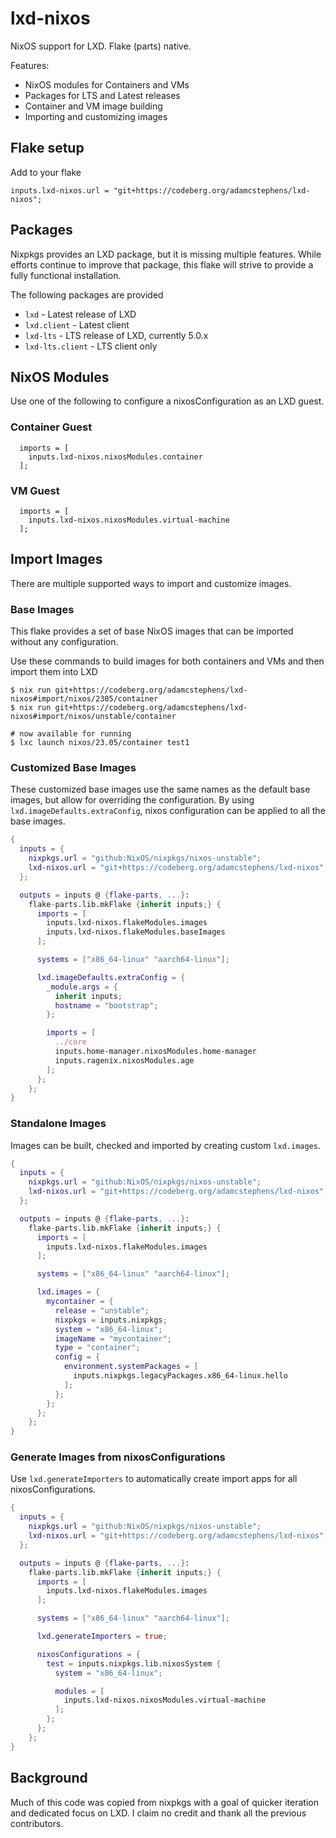 # lxd-nixos

NixOS support for LXD. Flake (parts) native.

Features:

- NixOS modules for Containers and VMs
- Packages for LTS and Latest releases
- Container and VM image building
- Importing and customizing images

## Flake setup

Add to your flake

```
inputs.lxd-nixos.url = "git+https://codeberg.org/adamcstephens/lxd-nixos";
```

## Packages

Nixpkgs provides an LXD package, but it is missing multiple features. While efforts continue to improve that package, this flake will strive to provide a fully functional installation.

The following packages are provided

* `lxd` - Latest release of LXD
* `lxd.client` - Latest client
* `lxd-lts` - LTS release of LXD, currently 5.0.x
* `lxd-lts.client` - LTS client only

## NixOS Modules

Use one of the following to configure a nixosConfiguration as an LXD guest.

### Container Guest

```
  imports = [
    inputs.lxd-nixos.nixosModules.container
  ];
```

### VM Guest

```
  imports = [
    inputs.lxd-nixos.nixosModules.virtual-machine
  ];
```

## Import Images

There are multiple supported ways to import and customize images.

### Base Images

This flake provides a set of base NixOS images that can be imported without any configuration.

Use these commands to build images for both containers and VMs and then import them into LXD

```
$ nix run git+https://codeberg.org/adamcstephens/lxd-nixos#import/nixos/2305/container
$ nix run git+https://codeberg.org/adamcstephens/lxd-nixos#import/nixos/unstable/container

# now available for running
$ lxc launch nixos/23.05/container test1
```


### Customized Base Images

These customized base images use the same names as the default base images, but allow for overriding the configuration. By using `lxd.imageDefaults.extraConfig`, nixos configuration can be applied to all the base images.

```nix
{
  inputs = {
    nixpkgs.url = "github:NixOS/nixpkgs/nixos-unstable";
    lxd-nixos.url = "git+https://codeberg.org/adamcstephens/lxd-nixos";
  };

  outputs = inputs @ {flake-parts, ...}:
    flake-parts.lib.mkFlake {inherit inputs;} {
      imports = [
        inputs.lxd-nixos.flakeModules.images
        inputs.lxd-nixos.flakeModules.baseImages
      ];

      systems = ["x86_64-linux" "aarch64-linux"];

      lxd.imageDefaults.extraConfig = {
        _module.args = {
          inherit inputs;
          hostname = "bootstrap";
        };

        imports = [
          ../core
          inputs.home-manager.nixosModules.home-manager
          inputs.ragenix.nixosModules.age
        ];
      };
    };
}
```

### Standalone Images

Images can be built, checked and imported by creating custom `lxd.images`.

```nix
{
  inputs = {
    nixpkgs.url = "github:NixOS/nixpkgs/nixos-unstable";
    lxd-nixos.url = "git+https://codeberg.org/adamcstephens/lxd-nixos";
  };

  outputs = inputs @ {flake-parts, ...}:
    flake-parts.lib.mkFlake {inherit inputs;} {
      imports = [
        inputs.lxd-nixos.flakeModules.images
      ];

      systems = ["x86_64-linux" "aarch64-linux"];

      lxd.images = {
        mycontainer = {
          release = "unstable";
          nixpkgs = inputs.nixpkgs;
          system = "x86_64-linux";
          imageName = "mycontainer";
          type = "container";
          config = {
            environment.systemPackages = [
              inputs.nixpkgs.legacyPackages.x86_64-linux.hello
            ];
          };
        };
      };
    };
}
```

### Generate Images from nixosConfigurations

Use `lxd.generateImporters` to automatically create import apps for all nixosConfigurations.

```nix
{
  inputs = {
    nixpkgs.url = "github:NixOS/nixpkgs/nixos-unstable";
    lxd-nixos.url = "git+https://codeberg.org/adamcstephens/lxd-nixos";
  };

  outputs = inputs @ {flake-parts, ...}:
    flake-parts.lib.mkFlake {inherit inputs;} {
      imports = [
        inputs.lxd-nixos.flakeModules.images
      ];

      systems = ["x86_64-linux" "aarch64-linux"];

      lxd.generateImporters = true;

      nixosConfigurations = {
        test = inputs.nixpkgs.lib.nixosSystem {
          system = "x86_64-linux";

          modules = [
            inputs.lxd-nixos.nixosModules.virtual-machine
          ];
        };
      };
    };
}
```

## Background

Much of this code was copied from nixpkgs with a goal of quicker iteration and dedicated focus on LXD. I claim no
credit and thank all the previous contributors.
